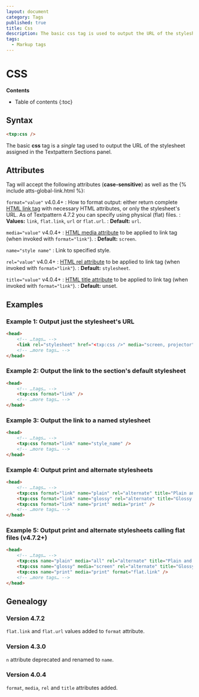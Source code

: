 ```yaml
---
layout: document
category: Tags
published: true
title: Css
description: The basic css tag is used to output the URL of the stylesheet assigned in the Textpattern Sections panel.
tags:
  - Markup tags
---
```


# CSS

**Contents**

* Table of contents
{:toc}

## Syntax

~~~ html
<txp:css />
~~~

The basic **css** tag is a *single* tag used to output the URL of the stylesheet assigned in the Textpattern Sections panel.

## Attributes

Tag will accept the following attributes (**case-sensitive**) as well as the {% include atts-global-link.html %}:

`format="value"` <span class="footnote warning">v4.0.4+</span>
: How to format output: either return complete [HTML link tag](https://developer.mozilla.org/en-US/docs/Web/HTML/Element/link) with necessary HTML attributes, or only the stylesheet's URL. As of Textpattern 4.7.2 you can specify using physical (flat) files.
: **Values:** `link`, `flat.link`, `url` or `flat.url`.
: **Default:** `url`.

`media="value"` <span class="footnote warning">v4.0.4+</span>
: [HTML media attribute](https://developer.mozilla.org/en-US/docs/Web/CSS/Media_Queries/Using_media_queries) to be applied to link tag (when invoked with `format="link"`).
: **Default:** `screen`.

`name="style name"`
: Link to specified style.

`rel="value"` <span class="footnote warning">v4.0.4+</span>
: [HTML rel attribute](https://developer.mozilla.org/en-US/docs/Web/HTML/Link_types) to be applied to link tag (when invoked with `format="link"`).
: **Default:** `stylesheet`.

`title="value"` <span class="footnote warning">v4.0.4+</span>
: [HTML title attribute](https://developer.mozilla.org/en-US/docs/Web/HTML/Global_attributes#title) to be applied to link tag (when invoked with `format="link"`).
: **Default:** unset.

## Examples

### Example 1: Output just the stylesheet's URL

~~~ html
<head>
    <!-- …tags… -->
    <link rel="stylesheet" href="<txp:css />" media="screen, projector">
    <!-- …more tags… -->
</head>
~~~

### Example 2: Output the link to the section's default stylesheet

~~~ html
<head>
    <!-- …tags… -->
    <txp:css format="link" />
    <!-- …more tags… -->
</head>
~~~

### Example 3: Output the link to a named stylesheet

~~~ html
<head>
    <!-- …tags… -->
    <txp:css format="link" name="style_name" />
    <!-- …more tags… -->
</head>
~~~

### Example 4: Output print and alternate stylesheets

~~~ html
<head>
    <!-- …tags… -->
    <txp:css format="link" name="plain" rel="alternate" title="Plain and simple style" />
    <txp:css format="link" name="glossy" rel="alternate" title="Glossy style" />
    <txp:css format="link" name="print" media="print" />
    <!-- …more tags… -->
</head>
~~~

### Example 5: Output print and alternate stylesheets calling flat files (v4.7.2+)

~~~ html
<head>
    <!-- …tags… -->
    <txp:css name="plain" media="all" rel="alternate" title="Plain and simple style" format="flat.link" />
    <txp:css name="glossy" media="screen" rel="alternate" title="Glossy style" format="flat.link" />
    <txp:css name="print" media="print" format="flat.link" />
    <!-- …more tags… -->
</head>
~~~

## Genealogy

### Version 4.7.2

`flat.link` and `flat.url` values added to `format` attribute.

### Version 4.3.0

`n` attribute deprecated and renamed to `name`.

### Version 4.0.4

`format`, `media`, `rel` and `title` attributes added.
